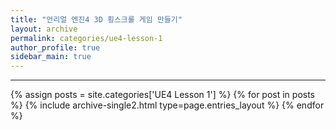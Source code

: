 ```yaml
---
title: "언리얼 엔진4 3D 횡스크롤 게임 만들기"
layout: archive
permalink: categories/ue4-lesson-1
author_profile: true
sidebar_main: true
---
```


<!-- 공백이 포함되어 있는 카테고리 이름의 경우 site.categories['a b c'] 이런식으로! -->

***

{% assign posts = site.categories['UE4 Lesson 1'] %}
{% for post in posts %} {% include archive-single2.html type=page.entries_layout %} {% endfor %}